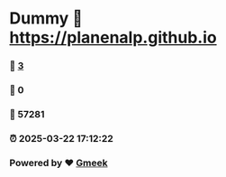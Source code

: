 # Dummy :link: https://planenalp.github.io 
### :page_facing_up: [3](https://planenalp.github.io/tag.html) 
### :speech_balloon: 0 
### :hibiscus: 57281 
### :alarm_clock: 2025-03-22 17:12:22 
### Powered by :heart: [Gmeek](https://github.com/Meekdai/Gmeek)
